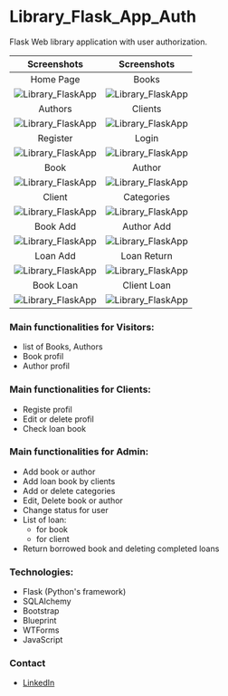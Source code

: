 # Library_Flask_App_Auth

Flask Web library application with user authorization.

Screenshots                                             |Screenshots                                             
:------------------------------------------------------:|:------------------------------------------------------:
Home Page                                               |Books
![Library_FlaskApp](../main/screenshot/home_page.png)   |![Library_FlaskApp](../main/screenshot/books.png)
Authors                                                 |Clients
![Library_FlaskApp](../main/screenshot/authors.png)     |![Library_FlaskApp](../main/screenshot/users.png)
Register                                                |Login
![Library_FlaskApp](../main/screenshot/register.png)    |![Library_FlaskApp](../main/screenshot/login.png)
Book                                                    |Author
![Library_FlaskApp](../main/screenshot/book_profile.png)|![Library_FlaskApp](../main/screenshot/author_profile.png)
Client                                                  |Categories
![Library_FlaskApp](../main/screenshot/user_profile.png)|![Library_FlaskApp](../main/screenshot/categories.png)
Book Add                                                |Author Add
![Library_FlaskApp](../main/screenshot/book_add.png)    |![Library_FlaskApp](../main/screenshot/author_add.png)
Loan Add                                                |Loan Return
![Library_FlaskApp](../main/screenshot/loan_add.png)    |![Library_FlaskApp](../main/screenshot/loan_return.png)
Book Loan                                               |Client Loan
![Library_FlaskApp](../main/screenshot/book_loan.png)   |![Library_FlaskApp](../main/screenshot/client_loan.png)

### Main functionalities for Visitors:
- list of Books, Authors
- Book profil
- Author profil

### Main functionalities for Clients:
- Registe profil
- Edit or delete profil
- Check loan book

### Main functionalities for Admin:
- Add book or author
- Add loan book by clients
- Add or delete categories
- Edit, Delete book or author
- Change status for user
- List of loan:
    - for book
    - for client 
- Return borrowed book and deleting completed loans

### Technologies:
* Flask (Python's framework)
* SQLAlchemy
* Bootstrap
* Blueprint
* WTForms
* JavaScript

### Contact
* [LinkedIn](https://www.linkedin.com/in/mariusz-kuleta/)
